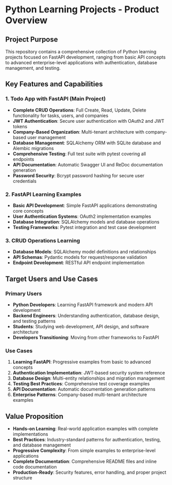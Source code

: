 # Python Learning Projects - Product Overview

## Project Purpose
This repository contains a comprehensive collection of Python learning projects focused on FastAPI development, ranging from basic API concepts to advanced enterprise-level applications with authentication, database management, and testing.

## Key Features and Capabilities

### 1. Todo App with FastAPI (Main Project)
- **Complete CRUD Operations**: Full Create, Read, Update, Delete functionality for tasks, users, and companies
- **JWT Authentication**: Secure user authentication with OAuth2 and JWT tokens
- **Company-Based Organization**: Multi-tenant architecture with company-based user management
- **Database Management**: SQLAlchemy ORM with SQLite database and Alembic migrations
- **Comprehensive Testing**: Full test suite with pytest covering all endpoints
- **API Documentation**: Automatic Swagger UI and ReDoc documentation generation
- **Password Security**: Bcrypt password hashing for secure user credentials

### 2. FastAPI Learning Examples
- **Basic API Development**: Simple FastAPI applications demonstrating core concepts
- **User Authentication Systems**: OAuth2 implementation examples
- **Database Integration**: SQLAlchemy models and database operations
- **Testing Frameworks**: Pytest integration and test case development

### 3. CRUD Operations Learning
- **Database Models**: SQLAlchemy model definitions and relationships
- **API Schemas**: Pydantic models for request/response validation
- **Endpoint Development**: RESTful API endpoint implementation

## Target Users and Use Cases

### Primary Users
- **Python Developers**: Learning FastAPI framework and modern API development
- **Backend Engineers**: Understanding authentication, database design, and testing patterns
- **Students**: Studying web development, API design, and software architecture
- **Developers Transitioning**: Moving from other frameworks to FastAPI

### Use Cases
1. **Learning FastAPI**: Progressive examples from basic to advanced concepts
2. **Authentication Implementation**: JWT-based security system reference
3. **Database Design**: Multi-entity relationships and migration management
4. **Testing Best Practices**: Comprehensive test coverage examples
5. **API Documentation**: Automatic documentation generation patterns
6. **Enterprise Patterns**: Company-based multi-tenant architecture examples

## Value Proposition
- **Hands-on Learning**: Real-world application examples with complete implementations
- **Best Practices**: Industry-standard patterns for authentication, testing, and database management
- **Progressive Complexity**: From simple examples to enterprise-level applications
- **Complete Documentation**: Comprehensive README files and inline code documentation
- **Production-Ready**: Security features, error handling, and proper project structure